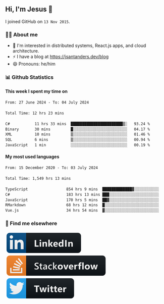 ## Hi, I'm Jesus 👋

I joined GitHub on `13 Nov 2015`.

<!-- Talking about you -->

### 👨‍💻 About me

- 👦 I'm interested in distributed systems, React.js apps, and cloud architecture.
- ⚡️ I have a blog at <https://jsantanders.dev/blog>
- 😄 Pronouns: he/him

### 📊 Github Statistics

#### This week I spent my time on

<!--START_SECTION:weekly-->

```txt
From: 27 June 2024 - To: 04 July 2024

Total Time: 12 hrs 23 mins

C#           11 hrs 33 mins  ███████████████████████▒░   93.24 %
Binary       30 mins         █░░░░░░░░░░░░░░░░░░░░░░░░   04.17 %
XML          10 mins         ▒░░░░░░░░░░░░░░░░░░░░░░░░   01.46 %
SQL          6 mins          ▒░░░░░░░░░░░░░░░░░░░░░░░░   00.94 %
JavaScript   1 min           ░░░░░░░░░░░░░░░░░░░░░░░░░   00.19 %
```

<!--END_SECTION:weekly-->

#### My most used languages

<!--START_SECTION:alltime-->

```txt
From: 15 December 2020 - To: 03 July 2024

Total Time: 1,549 hrs 13 mins

TypeScript                 854 hrs 9 mins  █████████████▓░░░░░░░░░░░   55.13 %
C#                         183 hrs 13 mins ███░░░░░░░░░░░░░░░░░░░░░░   11.83 %
JavaScript                 170 hrs 5 mins  ██▓░░░░░░░░░░░░░░░░░░░░░░   10.98 %
RMarkdown                  68 hrs 12 mins  █░░░░░░░░░░░░░░░░░░░░░░░░   04.40 %
Vue.js                     34 hrs 54 mins  ▓░░░░░░░░░░░░░░░░░░░░░░░░   02.25 %
```

<!--END_SECTION:alltime-->

### 📢 Find me elsewhere

<p>
  <a target="_blank" href="https://linkedin.com/in/jsantanders">
    <img src="https://github.com/jsantanders/jsantanders/blob/master/img/linkedin.svg" alt="LinkedIn" style="vertical-align:top; margin:4px">
  </a>
  
  <a target="_blank" href="https://stackoverflow.com/users/7318331/jesus-santander">
    <img src="https://github.com/jsantanders/jsantanders/blob/master/img/stackoverflow.svg" alt="StackOverflow" style="vertical-align:top; margin:4px">
  </a>
  
  <a target="_blank" href="http://twitter.com/jsantanders">
    <img src="https://github.com/jsantanders/jsantanders/blob/master/img/twitter.svg" alt="Twitter" style="vertical-align:top; margin:4px">
  </a>
</p>
